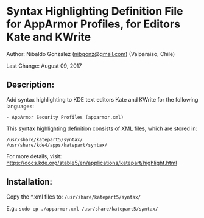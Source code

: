 # Syntax Highlighting Definition File for AppArmor Profiles, for Editors Kate and KWrite

Author: Nibaldo González (<nibgonz@gmail.com>) (Valparaíso, Chile)

Last Change: August 09, 2017

## Description:

Add syntax highlighting to KDE text editors Kate and KWrite 
for the following languages:

	- AppArmor Security Profiles (apparmor.xml)

This syntax highlighting definition consists of XML files, 
which are stored in:

	/usr/share/katepart5/syntax/
	/usr/share/kde4/apps/katepart/syntax/

For more details, visit: https://docs.kde.org/stable5/en/applications/katepart/highlight.html

## Installation:

Copy the *.xml files to: `/usr/share/katepart5/syntax/`

E.g.: `sudo cp ./apparmor.xml /usr/share/katepart5/syntax/`
